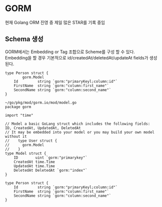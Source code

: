 # GORM
현재 Golang ORM 진영 중 제일 많은 STAR를 기록 중임

## Schema 생성
GORM에서는  Embedding or Tag 조합으로 Scheme를 구성 할 수 있다.
Embedding을 할 경우 기본적으로 id/createdAt/deletedAt/updateAt fields가 생성 된다.

``` golang
type Person struct {
        gorm.Model
	Id         string `gorm:"primaryKeyl;column:id"`
	FirstName  string `gorm:"column:first_name"`
	SecondName string `gorm:"column:second_name"`
}

~/go/pkg/mod/gorm.io/mod/model.go 
package gorm

import "time"

// Model a basic GoLang struct which includes the following fields: ID, CreatedAt, UpdatedAt, DeletedAt
// It may be embedded into your model or you may build your own model without it
//    type User struct {
//      gorm.Model
//    }
type Model struct {
    ID        uint `gorm:"primarykey"`
    CreatedAt time.Time
    UpdatedAt time.Time
    DeletedAt DeletedAt `gorm:"index"`
}
```


``` golang
type Person struct {
	Id         string `gorm:"primaryKeyl;column:id"`
	FirstName  string `gorm:"column:first_name"`
	SecondName string `gorm:"column:second_name"`
}
```
